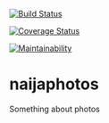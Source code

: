 [![Build Status](https://travis-ci.org/supercede/naija-fotos.svg?branch=develop)](https://travis-ci.org/supercede/naija-fotos)

[![Coverage Status](https://coveralls.io/repos/github/supercede/naija-fotos/badge.svg?branch=develop)](https://coveralls.io/github/supercede/naija-fotos?branch=develop)

[![Maintainability](https://api.codeclimate.com/v1/badges/31925e7a3893eabb61f3/maintainability)](https://codeclimate.com/github/supercede/naija-fotos/maintainability)

# naijaphotos

Something about photos
